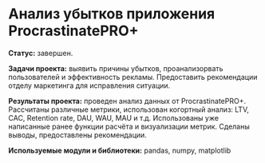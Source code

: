 # Анализ убытков приложения ProcrastinatePRO+

**Статус:** завершен. 

**Задачи проекта:** выявить причины убытков, проанализорвать пользователей и эффективность рекламы. Предоставить рекомендации отделу маркетинга для исправления ситуации.

**Результаты проекта:** проведен анализ данных от ProcrastinatePRO+.
Рассчитаны различные метрики, использован когортный анализ: LTV, CAC, Retention rate, DAU, WAU, MAU и т.д. Использованы уже написанные ранее функции расчёта и визуализации метрик. Сделаны выводы, предоставлены рекомендации.

**Используемые модули и библиотеки:** pandas, numpy, matplotlib
